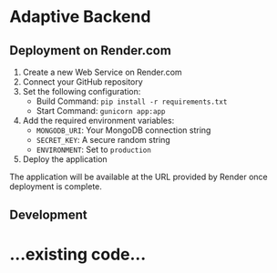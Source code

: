 # Adaptive Backend

## Deployment on Render.com

1. Create a new Web Service on Render.com
2. Connect your GitHub repository
3. Set the following configuration:
   - Build Command: `pip install -r requirements.txt`
   - Start Command: `gunicorn app:app`
4. Add the required environment variables:
   - `MONGODB_URI`: Your MongoDB connection string
   - `SECRET_KEY`: A secure random string
   - `ENVIRONMENT`: Set to `production`
5. Deploy the application

The application will be available at the URL provided by Render once deployment is complete.

## Development

# ...existing code...